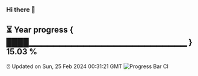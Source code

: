 ### Hi there 👋
⏳ Year progress { ████▁▁▁▁▁▁▁▁▁▁▁▁▁▁▁▁▁▁▁▁▁▁▁▁▁▁ } 15.03 %
---
⏰ Updated on Sun, 25 Feb 2024 00:31:21 GMT
![Progress Bar CI](https://github.com/Moyi321/Moyi321/workflows/Progress%20Bar%20CI/badge.svg)
